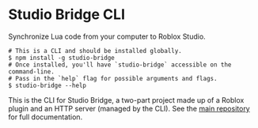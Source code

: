 # Studio Bridge CLI

Synchronize Lua code from your computer to Roblox Studio.

```shell
# This is a CLI and should be installed globally.
$ npm install -g studio-bridge
# Once installed, you'll have `studio-bridge` accessible on the command-line.
# Pass in the `help` flag for possible arguments and flags.
$ studio-bridge --help
```

This is the CLI for Studio Bridge, a two-part project made up of a Roblox plugin and an HTTP server (managed by the CLI). See the [main repository](https://github.com/vocksel/studio-bridge) for full documentation.
